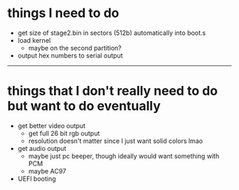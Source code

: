 # things I need to do
 - get size of stage2.bin in sectors (512b) automatically into boot.s
 - load kernel
	- maybe on the second partition?
 - output hex numbers to serial output

<hr>

# things that I don't really need to do but want to do eventually
 - get better video output
	- get full 26 bit rgb output
	- resolution doesn't matter since I just want solid colors lmao
 - get audio output
	- maybe just pc beeper, though ideally would want something with PCM
	- maybe AC97
 - UEFI booting
